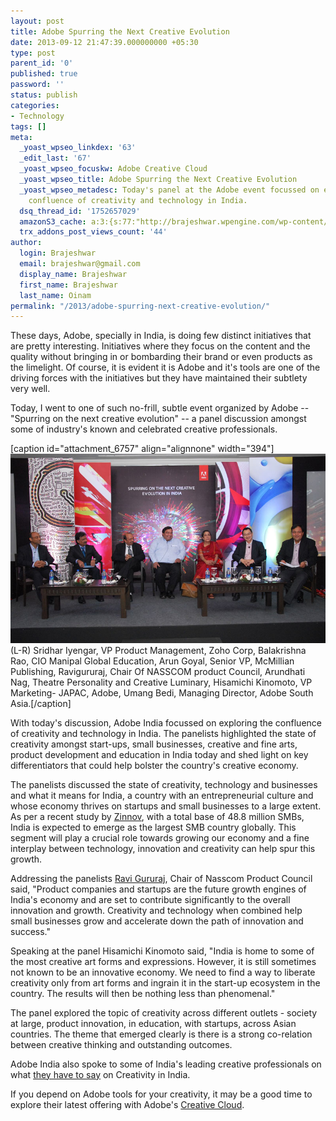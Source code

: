 ```yaml
---
layout: post
title: Adobe Spurring the Next Creative Evolution
date: 2013-09-12 21:47:39.000000000 +05:30
type: post
parent_id: '0'
published: true
password: ''
status: publish
categories:
- Technology
tags: []
meta:
  _yoast_wpseo_linkdex: '63'
  _edit_last: '67'
  _yoast_wpseo_focuskw: Adobe Creative Cloud
  _yoast_wpseo_title: Adobe Spurring the Next Creative Evolution
  _yoast_wpseo_metadesc: Today's panel at the Adobe event focussed on exploring the
    confluence of creativity and technology in India.
  dsq_thread_id: '1752657029'
  amazonS3_cache: a:3:{s:77:"http://brajeshwar.wpengine.com/wp-content/uploads/adobe-panel-2013-sep-12.jpg";i:6730;s:74:"http://media.brajeshwar.com/wp-content/uploads/adobe-panel-2013-sep-12.jpg";i:6730;s:75:"https://media.brajeshwar.com/wp-content/uploads/adobe-panel-2013-sep-12.jpg";i:6730;}
  trx_addons_post_views_count: '44'
author:
  login: Brajeshwar
  email: brajeshwar@gmail.com
  display_name: Brajeshwar
  first_name: Brajeshwar
  last_name: Oinam
permalink: "/2013/adobe-spurring-next-creative-evolution/"
---
```

<p>These days, Adobe, specially in India, is doing few distinct initiatives that are pretty interesting. Initiatives where they focus on the content and the quality without bringing in or bombarding their brand or even products as the limelight. Of course, it is evident it is Adobe and it's tools are one of the driving forces with the initiatives but they have maintained their subtlety very well.</p>
<p>Today, I went to one of such no-frill, subtle event organized by Adobe -- "Spurring on the next creative evolution" -- a panel discussion amongst some of industry's known and celebrated creative professionals.</p>

<p>[caption id="attachment_6757" align="alignnone" width="394"]<img src="/static/2013/09/adobe-panel-2013-sep-12.jpg" alt="Adobe Spurring the Next Creative Evolution" class="size-full wp-image-6757" /> (L-R) Sridhar Iyengar, VP Product Management,  Zoho Corp, Balakrishna Rao, CIO Manipal Global Education, Arun Goyal, Senior VP, McMillian Publishing,  Ravigururaj, Chair Of NASSCOM product Council, Arundhati Nag, Theatre Personality and Creative Luminary, Hisamichi Kinomoto, VP Marketing- JAPAC, Adobe, Umang Bedi, Managing Director, Adobe South Asia.[/caption]</p>
<p>With today's discussion, Adobe India focussed on exploring the confluence of creativity and technology in India. The panelists highlighted the state of creativity amongst start-ups, small businesses, creative and fine arts, product development and education in India today and shed light on key differentiators that could help bolster the country's creative economy.</p>
<p>The panelists discussed the state of creativity, technology and businesses and what it means for India, a country with an entrepreneurial culture and whose economy thrives on startups and small businesses to a large extent. As per a recent study by <a href="http://www.zinnov.com/">Zinnov</a>, with a total base of 48.8 million SMBs, India is expected to emerge as the largest SMB country globally. This segment will play a crucial role towards growing our economy and a fine interplay between technology, innovation and creativity can help spur this growth.</p>
<p>Addressing the panelists <a href="http://www.linkedin.com/in/rgururaj">Ravi Gururaj</a>, Chair of Nasscom Product Council said, "Product companies and startups are the future growth engines of India's economy and are set to contribute significantly to the overall innovation and growth. Creativity and technology when combined help small businesses grow and accelerate down the path of innovation and success."</p>
<p>Speaking at the panel Hisamichi Kinomoto said, "India is home to some of the most creative art forms and expressions. However, it is still sometimes not known to be an innovative economy. We need to find a way to liberate creativity only from art forms and ingrain it in the start-up ecosystem in the country. The results will then be nothing less than phenomenal."</p>
<p>The panel explored the topic of creativity across different outlets - society at large, product innovation, in education, with startups, across Asian countries. The theme that emerged clearly is there is a strong co-relation between creative thinking and outstanding outcomes.</p>
<p>Adobe India also spoke to some of India's leading creative professionals on what <a href="http://adobe.ly/17YdpL?">they have to say</a> on Creativity in India.</p>
<p>If you depend on Adobe tools for your creativity, it may be a good time to explore their latest offering with Adobe's <a href="https://creative.adobe.com/">Creative Cloud</a>.</p>
